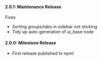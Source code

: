 #### 2.0.1: Maintenance Release

Fixes

 - Sorting groups/tabs in sidebar not sticking
 - Tidy up auto-generation of ui_base node

#### 2.0.0: Milestone Release

 - First release published to npm!
